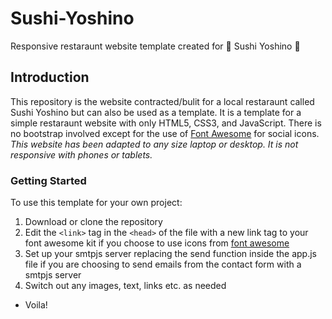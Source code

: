 # Sushi-Yoshino
Responsive restaraunt website template created for 🍣 Sushi Yoshino 🍣

## Introduction

This repository is the website contracted/bulit for a local restaraunt called Sushi Yoshino but can also
be used as a template. It is a template for a simple restaraunt website with only HTML5, CSS3, and JavaScript.
There is no bootstrap involved except for the use of [Font Awesome](https://www.fontawesome.com) for social icons.
*This website has been adapted to any size laptop or desktop. It is not responsive with phones or tablets.*

### Getting Started

To use this template for your own project: 
1. Download or clone the repository
2. Edit the `<link>` tag in the `<head>` of the file with a new link tag to your font awesome kit 
if you choose to use icons from [font awesome](https://www.fontawesome.com)
3. Set up your smtpjs server replacing the send function inside the app.js file if you are choosing to send emails from
the contact form with a smtpjs server
3. Switch out any images, text, links etc. as needed
* Voila!
